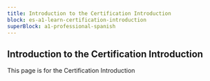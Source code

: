 ```yaml
---
title: Introduction to the Certification Introduction
block: es-a1-learn-certification-introduction
superBlock: a1-professional-spanish
---
```


## Introduction to the Certification Introduction

This page is for the Certification Introduction
